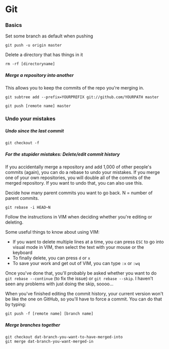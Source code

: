 # Git

### Basics
Set some branch as default when pushing

`git push -u origin master`


Delete a directory that has things in it

`rm -rf [directoryname]`


##### Merge a repository into another
This allows you to keep the commits of the repo you're merging in.

```
git subtree add --prefix=YOURPREFIX git://github.com/YOURPATH master
```

```
git push [remote name] master
```

### Undo your mistakes

##### Undo since the last commit
`git checkout -f`

##### For the stupider mistakes: Delete/edit commit history
If you accidentally merge a repository and add 1,000 of other people's commits (again), you can do a rebase to undo your mistakes. If you merge one of your own repositories, you will double all of the commits of the merged repository. If you want to undo that, you can also use this.

Decide how many parent commits you want to go back. N = number of parent commits.
```
git rebase -i HEAD~N
```

Follow the instructions in VIM when deciding whether you're editing or deleting.

Some useful things to know about using VIM:

* If you want to delete multiple lines at a time, you can press `ESC` to go into visual mode in VIM, then select the text with your mouse or the keyboard
* To finally delete, you can press `d` or `x`
* To save your work and get out of VIM, you can type `:x` or `:wq`

Once you've done that, you'll probably be asked whether you want to do `git rebase --continue` (to fix the issue) or `git rebase --skip`. I haven't seen any problems with just doing the skip, soooo...

When you've finished editing the commit history, your current version won't be like the one on GitHub, so you'll have to force a commit. You can do that by typing:

```
git push -f [remote name] [branch name]
```

##### Merge branches together
```
git checkout dat-branch-you-want-to-have-merged-into
git merge dat-branch-you-want-merged-in
```
